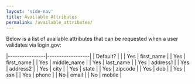 ```yaml
---
layout: 'side-nav'
title: Available Attributes
permalink: /available_attributes/
---
```


Below is a list of available attributes that can be requested when a user validates via login.gov:

|----------------|------------------|
| Default?       |                  |
| Yes            | first_name       |
| Yes            | first_name |
| Yes            | middle_name |
| Yes            | last_name |
| Yes            | address1 |
| Yes            | address2 |
| Yes            | city |
| Yes            | state |
| Yes            | zipcode |
| Yes            | dob |
| Yes            | ssn |
| Yes            | phone |
| No             | email |
| No             | mobile |
